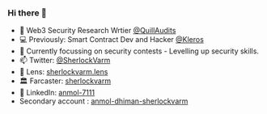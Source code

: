 ### Hi there 👋 

- 📖 Web3 Security Research Wrtier [@QuillAudits](https://quillaudits.com/)
- 💻 Previously: Smart Contract Dev and Hacker [@Kleros](https://kleros.io/)
- 🧠 Currently focussing on security contests  - Levelling up security skills.
- 📫 Twitter: [@SherlockVarm](https://x.com/SherlockVarm)
- 🌱 Lens: [sherlockvarm.lens](https://hey.xyz/u/sherlockvarm)
- 🏛️ Farcaster: [sherlockvarm](https://warpcast.com/sherlockvarm/)
- 🚪 LinkedIn: [anmol-7111](https://www.linkedin.com/in/anmol-7111/)
- Secondary account : [anmol-dhiman-sherlockvarm](https://github.com/Anmol-Dhiman-SherlockVARM)
